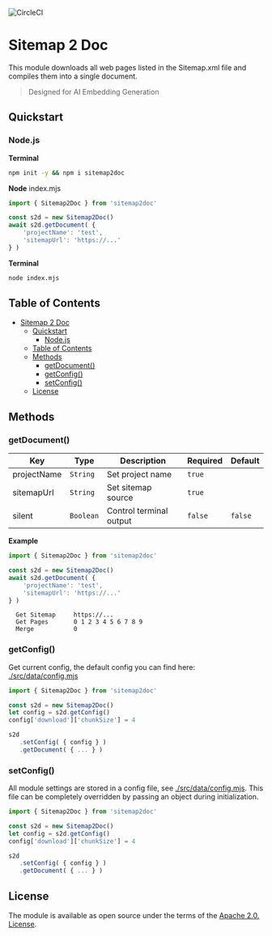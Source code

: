 ![CircleCI](https://img.shields.io/circleci/build/github/a6b8/sitemap2doc/main)

# Sitemap 2 Doc

This module downloads all web pages listed in the Sitemap.xml file and compiles them into a single document.

> Designed for AI Embedding Generation

## Quickstart

### Node.js

**Terminal**
```bash
npm init -y && npm i sitemap2doc
```

**Node**
index.mjs

```js
import { Sitemap2Doc } from 'sitemap2doc'

const s2d = new Sitemap2Doc()
await s2d.getDocument( {
    'projectName': 'test',
    'sitemapUrl': 'https://...'
} )
```

**Terminal**
```bash
node index.mjs
```

## Table of Contents

- [Sitemap 2 Doc](#sitemap-2-doc)
  - [Quickstart](#quickstart)
    - [Node.js](#nodejs)
  - [Table of Contents](#table-of-contents)
  - [Methods](#methods)
    - [getDocument()](#getdocument)
    - [getConfig()](#getconfig)
    - [setConfig()](#setconfig)
  - [License](#license)

## Methods

### getDocument()

| Key              | Type                  | Description                                           | Required | Default  |
| ---------------- | --------------------- | ----------------------------------------------------- | -------- | -------- |
| projectName      | `String`              | Set project name                                       | `true`   |       |
| sitemapUrl       | `String`              | Set sitemap source                                    | `true`   |       |
| silent           | `Boolean`             | Control terminal output                               | `false`  | `false`      |


**Example**

```js
import { Sitemap2Doc } from 'sitemap2doc'

const s2d = new Sitemap2Doc()
await s2d.getDocument( {
    'projectName': 'test',
    'sitemapUrl': 'https://...'
} )
```

```terminal
  Get Sitemap     https://...
  Get Pages       0 1 2 3 4 5 6 7 8 9  
  Merge           0 
```

### getConfig()

Get current config, the default config you can find here: [./src/data/config.mjs](./src/data/config.mjs)

 ```js
import { Sitemap2Doc } from 'sitemap2doc'

const s2d = new Sitemap2Doc()
let config = s2d.getConfig()
config['download']['chunkSize'] = 4

s2d
    .setConfig( { config } )
    .getDocument( { ... } )
```


### setConfig()

All module settings are stored in a config file, see [./src/data/config.mjs](./src/data/config.mjs). This file can be completely overridden by passing an object during initialization.

 ```js
import { Sitemap2Doc } from 'sitemap2doc'

const s2d = new Sitemap2Doc()
let config = s2d.getConfig()
config['download']['chunkSize'] = 4

s2d
    .setConfig( { config } )
    .getDocument( { ... } )
```


## License

The module is available as open source under the terms of the [Apache 2.0. License](https://github.com/a6b8/sitemap2doc/blob/main/LICENSE).